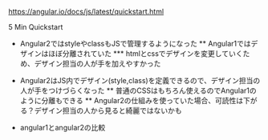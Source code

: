 https://angular.io/docs/js/latest/quickstart.html

5 Min Quickstart



* Angular2ではstyleやclassもJSで管理するようになった
** Angular1ではデザインはほぼ分離されていた
*** htmlとcssでデザインを変更していくため、デザイン担当の人が手を加えやすかった
* Angular2はJS内でデザイン(style,class)を定義できるので、デザイン担当の人が手をつけづらくなった
** 普通のCSSはもちろん使えるのでAngular1のように分離もできる
** Angular2の仕組みを使っていた場合、可読性は下がる？デザイン担当の人から見ると綺麗ではないかも

* angular1とangular2の比較

